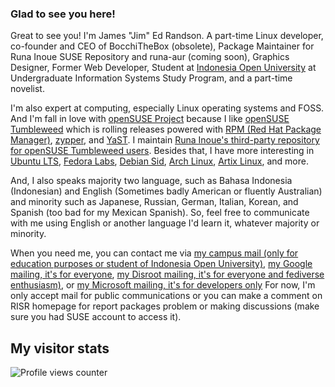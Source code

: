 
### Glad to see you here!  
Great to see you! I'm James "Jim" Ed Randson. A part-time Linux developer, co-founder and CEO of BocchiTheBox (obsolete), Package Maintainer for Runa Inoue SUSE Repository and runa-aur (coming soon), Graphics Designer, Former Web Developer, Student at [Indonesia Open University](https://ut.ac.id) at Undergraduate Information Systems Study Program, and a part-time novelist.

I'm also expert at computing, especially Linux operating systems and FOSS. And I'm fall in love with [openSUSE Project](https://www.opensuse.org/) because I like [openSUSE Tumbleweed](https://get.opensuse.org/tumbleweed/) which is rolling releases powered with [RPM (Red Hat Package Manager)](https://rpm.org/), [zypper](https://github.com/openSUSE/zypper), and [YaST](https://yast.opensuse.org/). I maintain [Runa Inoue's third-party repository for openSUSE Tumbleweed users](https://build.opensuse.org/project/show/home:runa-chin). Besides that, I have more interesting in [Ubuntu LTS](https://releases.ubuntu.com/), [Fedora Labs](https://labs.fedoraproject.org/), [Debian Sid](https://www.debian.org/releases/sid/), [Arch Linux](https://archlinux.org), [Artix Linux](https://artixlinux.org), and more.

And, I also speaks majority two language, such as Bahasa Indonesia (Indonesian) and English (Sometimes badly American or fluently Australian) and minority such as Japanese, Russian, German, Italian, Korean, and Spanish (too bad for my Mexican Spanish). So, feel free to communicate with me using English or another language I'd learn it, whatever majority or minority. 

When you need me, you can contact me via [my campus mail (only for education purposes or student of Indonesia Open University)](mailto:053476233@ecampus.ut.ac.id), [my Google mailing, it's for everyone](mailto:jimmyedrandson@gmail.com), [my Disroot mailing, it's for everyone and fediverse enthusiasm)](mailto:jimedrand@disroot.org), or [my Microsoft mailing, it's for developers only](mailto:jimedrand@outlook.com) For now, I'm only accept mail for public communications or you can make a comment on RISR homepage for report packages problem or making discussions (make sure you had SUSE account to access it).

## My visitor stats  
![Profile views counter](https://komarev.com/ghpvc/?username=jimed-rand&&style=flat-square)  
  

